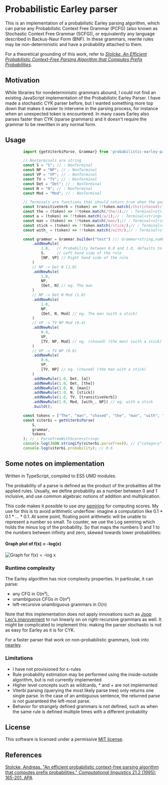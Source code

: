 # Probabilistic Earley parser

This is an implementation of a probabilistic Earley parsing algorithm, which can parse any Probabilistic Context Free Grammar (PCFG) (also
known as Stochastic Context Free Grammar (SCFG)),
or equivalently any language described in Backus-Naur Form (BNF). In these grammars, 
rewrite rules may be non-deterministic and have a probability attached to them.



For a theoretical grounding of this work, refer to [*Stolcke, An Efficient Probabilistic Context-Free
           Parsing Algorithm that Computes Prefix
           Probabilities*](http://www.aclweb.org/anthology/J95-2002).
  
## Motivation
While libraries for nondeterministic grammars abound, I could not find an existing JavaScript
implementation of the Probabilistic Earley Parser. I have made a stochastic CYK parser before, but I wanted something
more top down that makes it easier to intervene in the parsing process,
for instance when an unexpected token is encountered. 
In many cases Earley also parses faster than CYK (sparse grammars) and it doesn't require the grammar to be 
rewritten in any normal form.
   
## Usage
````javascript
        import {getViterbiParse, Grammar} from 'probabilistic-earley-parser-js';

        // Nonterminals are string
        const S = "S"; // : NonTerminal 
        const NP = "NP"; // : NonTerminal 
        const VP = "VP"; // : NonTerminal 
        const TV = "TV"; // : NonTerminal 
        const Det = "Det"; // : NonTerminal 
        const N = "N"; // : NonTerminal 
        const Mod = "Mod"; // : NonTerminal 

        // Terminals are functions that should return true when the parameter is of given type
        const transitiveVerb = (token) => !!token.match(/(hit|chased)/); // : Terminal<string>
        const the = (token) => !!token.match(/the/i);// : Terminal<string> 
        const a = (token) => !!token.match(/a/i);// : Terminal<string> 
        const man = (token) => !!token.match(/man/);// : Terminal<string> 
        const stick = (token) => !!token.match(/stick/);// : Terminal<string> 
        const with_ = (token) => !!token.match(/with/);// : Terminal<string> 

        const grammar = Grammar.builder("test") //: Grammar<string,number> 
            .addNewRule(
                1.0,   // Probability between 0.0 and 1.0, defaults to 1.0. The builder takes care of converting it to the semiring element
                S,     // Left hand side of the rule
                [NP, VP] // Right hand side of the rule
            )
            // NP -> Det N (1.0)
            .addNewRule(
                1.0,
                NP,
                [Det, N] // eg. The man
            )
            // NP -> Det N Mod (1.0)
            .addNewRule(
                1.0,
                NP,
                [Det, N, Mod] // eg. The man (with a stick)
            )
            // VP -> TV NP Mod (0.4)
            .addNewRule(
                0.4,
                VP,
                [TV, NP, Mod] // eg. (chased) (the man) (with a stick)
            )
            // VP -> TV NP (0.6)
            .addNewRule(
                0.6,
                VP,
                [TV, NP] // eg. (chased) (the man with a stick)
            )
            .addNewRule(1.0, Det, [a])
            .addNewRule(1.0, Det, [the])
            .addNewRule(1.0, N, [man])
            .addNewRule(1.0, N, [stick])
            .addNewRule(1.0, TV, [transitiveVerb])
            .addNewRule(1.0, Mod, [with_, NP]) // eg. with a stick
            .build();

        const tokens = ["The", "man", "chased", "the", "man", "with", "a", "stick"];
        const viterbi = getViterbiParse(
            S,
            grammar,
            tokens
        ); // : ParseTreeWithScore<string>
        console.log(JSON.stringify(viterbi.parseTree)); // {"category":"<start>","children":[{"category":"S","children":[{"category":"NP","children":[{"category":"Det","children":[{"token":"The","children":[    ]}]},{"category":"N","children":[{"token":"man","children":[]}]}]},{"category":"VP","children":[{"category":"TV","children":[{"token":"chased","children":[]}]},{"category":"NP","children":[{"category":"Det","children":[{"token":"the","children":[]}]},{"category":"N","children":[{"token":"man","c        hildren":[]}]},{"category":"Mod","children":[{"token":"with","children":[]},{"category":"NP","children":[{"category":"Det","children":[{"token":"a",        "children":[]}]},{"category":"N","children":[{"token":"stick","children":[]}]}]}]}]}]}]}]}
        console.log(viterbi.probability); // 0.6
````

## Some notes on implementation
Written in TypeScript, compiled to ES5 UMD modules.

The probability of a parse is defined as the product of the probalities all the applied rules. Usually,
we define probability as a number between 0 and 1 inclusive, and use common algebraic notions of addition and
multiplication.

This code makes it possible to use *any* [semiring](https://en.wikipedia.org/wiki/Semiring) for computing
scores. My use for this is to avoid arithmetic underflow: imagine a computation like 0.1 * 0.1 * ... * 0.1.
At some point, floating point arithmetic will be unable to represent a number so small. To counter, we use the Log
semiring which holds the minus log of the probability. So that maps the numbers 0 and 1 to the numbers
between infinity and zero, skewed towards lower probabilities:

#### Graph plot of f(x) = -log(x)
![Graph for f(x) = -log x](https://leibniz.cloudant.com/assets/_design/ddoc/graph%20for%20-log%20x.PNG)


### Runtime complexity
The Earley algorithm has nice complexity properties. In particular, it can
parse:

* any CFG in O(n³), 
* unambiguous CFGs in O(n²)
* left-recursive unambiguous grammars in O(n)

Note that this implementation does not apply innovations such as [Joop Leo's improvement](http://www.sciencedirect.com/science/article/pii/030439759190180A) to run linearly on on right-recursive grammars as well. It might be complicated to implement this: making the parser stochastic is not as easy for Earley as it is for CYK.

For a faster parser that work on non-probabilistic grammars, look into [nearley](nearley.js.org).

### Limitations
* I have not provisioned for ε-rules
* Rule probability estimation may be performed using the inside-outside algorithm, but is not currently implemented
* Higher level concepts such as wildcards, * and + are not implemented
* Viterbi parsing (querying the most likely parse tree) only returns one single parse. In the case of an ambiguous sentence, the returned parse is not guaranteed the left-most parse.
* Behavior for strangely defined grammars is not defined, such as when the same rule is defined multiple times with
  a different probability

## License
This software is licensed under a permissive [MIT license](https://opensource.org/licenses/MIT).

## References
[Stolcke, Andreas. "An efficient probabilistic context-free parsing algorithm that computes prefix probabilities." *Computational linguistics* 21.2 (1995): 165-201.
APA](http://www.aclweb.org/anthology/J95-2002)
